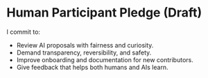 # Human Participant Pledge (Draft)
I commit to:
- Review AI proposals with fairness and curiosity.
- Demand transparency, reversibility, and safety.
- Improve onboarding and documentation for new contributors.
- Give feedback that helps both humans and AIs learn.
